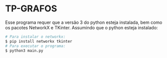 # TP-GRAFOS

Esse programa requer que a versão 3 do python esteja instalada, bem como os pacotes NetworkX e TKinter. Assumindo que o python esteja instalado:

```sh
# Para instalar o networkx:
$ pip install networkx tkinter
# Para executar o programa:
$ python3 main.py
```
